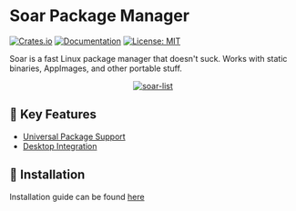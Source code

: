 # Soar Package Manager

[![Crates.io](https://img.shields.io/crates/v/soar-cli)](https://crates.io/crates/soar-cli)
[![Documentation](https://img.shields.io/badge/docs-soar.qaidvoid.dev-blue)](https://soar.qaidvoid.dev)
[![License: MIT](https://img.shields.io/badge/License-MIT-yellow.svg)](https://opensource.org/licenses/MIT)

Soar is a fast Linux package manager that doesn't suck. Works with static binaries, AppImages, and other portable stuff.

<p align="center">
    <a href="https://soar.qaidvoid.dev">
    <img src="https://bin.pkgforge.dev/list_long.gif" alt="soar-list"/></a>
</p>

## 🌟 Key Features
- [Universal Package Support](https://soar.qaidvoid.dev/#universal-package-support)
- [Desktop Integration](https://soar.qaidvoid.dev/#desktop-integration)

## 🔧 Installation
Installation guide can be found [here](https://soar.qaidvoid.dev/installation.html)
